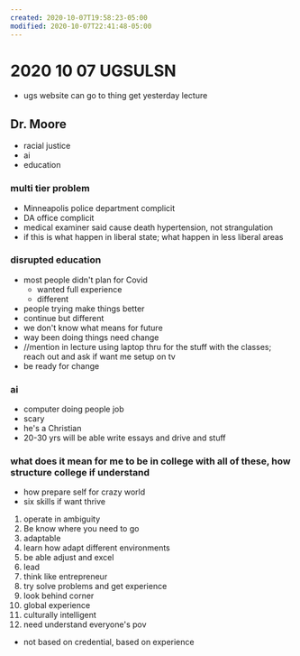 ```yaml
---
created: 2020-10-07T19:58:23-05:00
modified: 2020-10-07T22:41:48-05:00
---
```


# 2020 10 07 UGSULSN
- ugs website can go to thing get yesterday lecture
## Dr. Moore
- racial justice
- ai 
- education

### multi tier problem
- Minneapolis police department complicit
- DA office complicit
- medical examiner said cause death hypertension, not strangulation
- if this is what happen in liberal state; what happen in less liberal areas

### disrupted education
- most people didn't plan for Covid
  - wanted full experience
  - different
- people trying make things better
- continue but different
- we don't know what means for future
- way been doing things need change
- //mention in lecture using laptop thru for the stuff with the classes; reach out and ask if want me setup on tv
- be ready for change

### ai
- computer doing people job
- scary
- he's a Christian
- 20-30 yrs will be able write essays and drive and stuff


### what does it mean for me to be in college with all of these, how structure college if understand
- how prepare self for crazy world
- six skills if want thrive
1. operate in ambiguity
  1. Be know where you need to go
1. adaptable
  1. learn how adapt different environments
  1. be able adjust and excel
1. lead
1. think like entrepreneur
  1. try solve problems and get experience
  1. look behind corner
1. global experience
1. culturally intelligent
  1. need understand everyone's pov

- not based on credential, based on experience